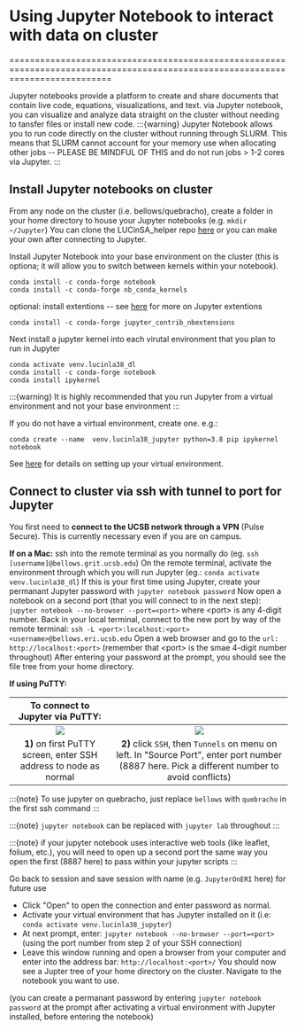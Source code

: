# Using Jupyter Notebook to interact with data on cluster
================================================================================================================================

Jupyter notebooks provide a platform to create and share documents that contain live code, equations, visualizations, and text.
via Jupyter notebook, you can visualize and analyze data straight on the cluster without needing to tansfer files or install new code.
:::{warning} Jupyter Notebook allows you to run code directly on the cluster without running through SLURM. This means that SLURM cannot account for your memory use when allocating other jobs -- PLEASE BE MINDFUL OF THIS and do not run jobs > 1-2 cores via Jupyter.
:::

## Install Jupyter notebooks on cluster

From any node on the cluster (i.e. bellows/quebracho), create a folder in your home directory to house your Jupyter notebooks (e.g. `mkdir ~/Jupyter`)
You can clone the LUCinSA_helper repo [here](https://github.com/klwalker-sb/LUCinSA_helpers) or you can make your own after connecting to Jupyter.

Install Jupyter Notebook into your base environment on the cluster (this is optiona; it will allow you to switch between kernels 
within your notebook).
```
conda install -c conda-forge notebook
conda install -c conda-forge nb_conda_kernels
```
optional: install extentions -- see [here](https://towardsdatascience.com/jupyter-notebook-extensions-517fa69d2231) for more on Jupyter extentions
```
conda install -c conda-forge jupyter_contrib_nbextensions
```
Next install a jupyter kernel into each virutal environment that you plan to run in Jupyter 
```
conda activate venv.lucinla38_dl
conda install -c conda-forge notebook
conda install ipykernel
```
:::{warning} It is highly recommended that you run Jupyter from a virtual environment and not your base environment
:::

If you do not have a virtual environment, create one. e.g.:
```
conda create --name  venv.lucinla38_jupyter python=3.8 pip ipykernel notebook
```
See [here](Environment) for details on setting up your virtual environment.


## Connect to cluster via ssh with tunnel to port for Jupyter

You first need to **connect to the UCSB network through a VPN** (Pulse Secure). This is currently necessary even if you are on campus.

**If on a Mac:**
ssh into the remote terminal as you normally do (eg. `ssh [username]@bellows.grit.ucsb.edu`)
On the remote terminal, activate the environment through which you will run Jupyter (eg.: `conda activate venv.lucinla38_dl`)
If this is your first time using Jupyter, create your permanant Jupyter password with `jupyter notebook password`
Now open a notebook on a second port (that you will connect to in the next step): `jupyter notebook --no-browser --port=<port>` where \<port\> is any 4-digit number.
Back in your local terminal, connect to the new port by way of the remote terminal:
`ssh -L <port>:localhost:<port> <username>@bellows.eri.ucsb.edu`
Open a web browser and go to the `url: http://localhost:<port>` (remember that \<port\> is the smae 4-digit number throughout) 
After entering your password at the prompt, you should see the file tree from your home directory.

**If using PuTTY:**

| **To connect to Jupyter via PuTTY:**    |                         |        
| :---------------------------------:   | :----------------------------------:   |
| ![](/Images/PuttyForJupyter1b.jpg)     | ![](/Images/PuttyForJupyter2b.jpg)      |
| **1)** on first PuTTY screen, enter SSH address to node as normal  | **2)** click `SSH`, then `Tunnels` on menu on left. In "Source Port", enter port number (8887 here. Pick a different number to avoid conflicts) |

:::{note} To use jupyter on quebracho, just replace `bellows` with `quebracho` in the first ssh command
:::

:::{note} `jupyter notebook` can be replaced with `jupyter lab` throughout
:::

:::{note} if your jupyter notebook uses interactive web tools (like leaflet, folium, etc.), you will need to open up a second port the same way you open the first (8887 here) to pass within your jupyter scripts
:::
    
Go back to session and save session with name (e.g. `JupyterOnERI` here) for future use

* Click "Open" to open the connection and enter password as normal.
* Activate your virtual environment that has Jupyter installed on it (i.e: `conda activate venv.lucinla38_jupyter`)
* At next prompt, enter: `jupyter notebook --no-browser --port=<port>` (using the port number from step 2 of your SSH connection)
* Leave this window running and open a browser from your computer and enter into the address bar: `http://localhost:<port>/`
You should now see a Jupter tree of your home directory on the cluster. Navigate to the notebook you want to use. 

(you can create a permanant password by entering `jupyter notebook password` at the prompt after activating a virtual environment with Jupyter installed, before entering the notebook)
